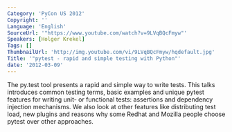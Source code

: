 ```yaml
---
Category: 'PyCon US 2012'
Copyright: ''
Language: 'English'
SourceUrl: '"https://www.youtube.com/watch?v=9LVqBQcFmyw"'
Speakers: [Holger Krekel]
Tags: []
ThumbnailUrl: 'http://img.youtube.com/vi/9LVqBQcFmyw/hqdefault.jpg'
Title: '"pytest - rapid and simple testing with Python"'
date: '2012-03-09'
---
```

The py.test tool presents a rapid and simple way to write tests. This talks
introduces common testing terms, basic examples and unique pytest features for
writing unit- or functional tests: assertions and dependency injection
mechanisms. We also look at other features like distributing test load, new
plugins and reasons why some Redhat and Mozilla people choose pytest over
other approaches.

